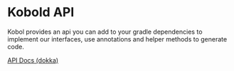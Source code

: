 # Kobold API

Kobol provides an api you can add to your gradle dependencies to implement our interfaces, use annotations and helper methods to generate code.

[API Docs (dokka)](https://bsautner.github.io/kobold/api-docs/)